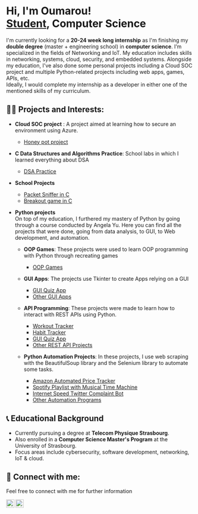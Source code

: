 <h1>Hi, I'm Oumarou! <br/><a href="https://github.com/Songhai9">Student</a>, Computer Science</h1>

<p>I'm currently looking for a <b>20-24 week long internship</b> as I'm finishing my <b>double degree</b> (master + engineering school) in <b>computer science</b>. I’m specialized in the fields of Networking and IoT. My education includes skills in networking, systems, cloud, security, and embedded systems. Alongside my education, I've also done some personal projects including a Cloud SOC project and multiple Python-related projects including web apps, games, APIs, etc.<br/>Ideally, I would complete my internship as a developer in either one of the mentioned skills of my curriculum.</p>

<h2>👨‍💻 Projects and Interests:</h2>

- <b>Cloud SOC project</b> :
  A project aimed at learning how to secure an environment using Azure.
  - <a href="https://github.com/Songhai9/Cloud-SOC">Honey pot project</a>

- <b>C Data Structures and Algorithms Practice</b>: School labs in which I learned everything about DSA
  - <a href="https://github.com/Songhai9/DSA-practice">DSA Practice</a>

- <b>School Projects</b>
  - <a href="https://github.com/Songhai9/Packet-sniffer">Packet Sniffer in C</a>
  - <a href="https://github.com/Songhai9/Breakout-remake-cpp">Breakout game in C</a>


- <b>Python projects</b> <br/>
  On top of my education, I furthered my mastery of Python by going through a course conducted by Angela Yu. Here you can find all the projects that were done, going from data analysis, to GUI, to Web development, and automation.<br/>

  - <b>OOP Games</b>: These projects were used to learn OOP programming with Python through recreating games
    - <a href="https://github.com/Songhai9/OOP-Games.git">OOP Games</a>

  - <b>GUI Apps</b>: The projects use Tkinter to create Apps relying on a GUI
    - <a href="https://github.com/Songhai9/GUI-Apps">GUI Quiz App</a>
    - <a href="https://github.com/Songhai9/GUI-Apps">Other GUI Apps</a>

  - <b>API Programming</b>: These projects were made to learn how to interact with REST APIs using Python.
    - <a href="https://github.com/Songhai9/Workout-Tracker">Workout Tracker</a>
    - <a href="https://github.com/Songhai9/Habits-Tracker">Habit Tracker</a>
    - <a href="https://github.com/Songhai9/GUI-Quiz-App">GUI Quiz App</a>
    - <a href="https://github.com/Songhai9/API-Programming/tree/main">Other REST API Projects</a>

  - <b>Python Automation Projects</b>: In these projects, I use web scraping with the BeautifulSoup library and the Selenium library to automate some tasks.
    - <a href="https://github.com/Songhai9/Amazon-Automated-Price-Tracker">Amazon Automated Price Tracker</a>
    - <a href="https://github.com/Songhai9/Spotify-Playlist-with-Musical-Time-Machine">Spotify Playlist with Musical Time Machine</a>
    - <a href="https://github.com/Songhai9/Internet-Speed-Twitter-Complaint-Bot">Internet Speed Twitter Complaint Bot</a>
    - <a href="https://github.com/Songhai9/Python-Automation-App-Projects/tree/main">Other Automation Programs</a>

<h2>📞 Educational Background</h2>

- Currently pursuing a degree at <b>Telecom Physique Strasbourg</b>.
- Also enrolled in a <b>Computer Science Master's Program</b> at the University of Strasbourg.
- Focus areas include cybersecurity, software development, networking, IoT & cloud.

<h2>🧣 Connect with me:</h2>
<p>Feel free to connect with me for further information</p>

<a href="https://www.linkedin.com/in/oumarou-maiga-b79938280/">
  <img align="left" alt="Oumarou | LinkedIn" width="22px" src="https://cdn.jsdelivr.net/npm/simple-icons@v3/icons/linkedin.svg" />
</a>

<a href="mailto:oumar.s.m@outlook.fr">
  <img align="left" alt="Oumarou | Email" width="22px" src="https://cdn.jsdelivr.net/npm/simple-icons@v3/icons/gmail.svg" />
</a>
